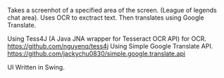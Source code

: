Takes a screenhot of a specified area of the screen. (League of legends chat area).
Uses OCR to exctract text. Then translates using Google Translate.

Using Tess4J (A Java JNA wrapper for Tesseract OCR API) for OCR. https://github.com/nguyenq/tess4j
Using Simple Google Translate API. https://github.com/jackychu0830/simple.google.translate.api

UI Written in Swing.
